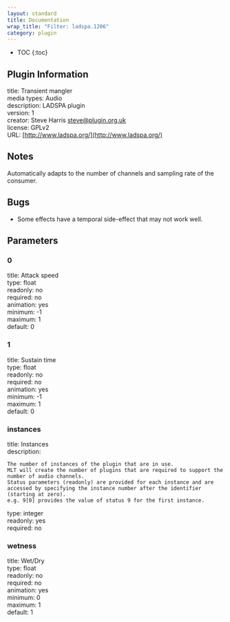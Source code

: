 ```yaml
---
layout: standard
title: Documentation
wrap_title: "Filter: ladspa.1206"
category: plugin
---
```

* TOC
{:toc}

## Plugin Information

title: Transient mangler  
media types:
Audio  
description: LADSPA plugin  
version: 1  
creator: Steve Harris <steve@plugin.org.uk>  
license: GPLv2  
URL: [http://www.ladspa.org/](http://www.ladspa.org/)  

## Notes

Automatically adapts to the number of channels and sampling rate of the consumer.

## Bugs

* Some effects have a temporal side-effect that may not work well.


## Parameters

### 0

title: Attack speed    
type: float  
readonly: no  
required: no  
animation: yes  
minimum: -1  
maximum: 1  
default: 0  

### 1

title: Sustain time    
type: float  
readonly: no  
required: no  
animation: yes  
minimum: -1  
maximum: 1  
default: 0  

### instances

title: Instances    
description:
```
The number of instances of the plugin that are in use.
MLT will create the number of plugins that are required to support the number of audio channels.
Status parameters (readonly) are provided for each instance and are accessed by specifying the instance number after the identifier (starting at zero).
e.g. 9[0] provides the value of status 9 for the first instance.
```
type: integer  
readonly: yes  
required: no  

### wetness

title: Wet/Dry    
type: float  
readonly: no  
required: no  
animation: yes  
minimum: 0  
maximum: 1  
default: 1  

